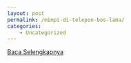 ```yaml
---
layout: post
permalink: /mimpi-di-telepon-bos-lama/
categories:
    - Uncategorized
---
```


[Baca Selengkapnya](/04)